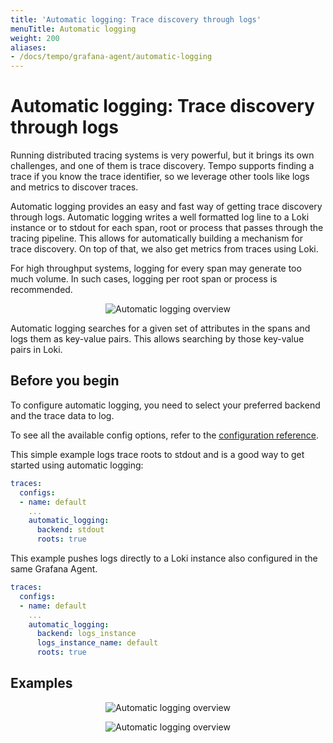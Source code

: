```yaml
---
title: 'Automatic logging: Trace discovery through logs'
menuTitle: Automatic logging
weight: 200
aliases:
- /docs/tempo/grafana-agent/automatic-logging
---
```


# Automatic logging: Trace discovery through logs

Running distributed tracing systems is very powerful, but it brings its own challenges,
and one of them is trace discovery.
Tempo supports finding a trace if you know the trace identifier,
so we leverage other tools like logs and metrics to discover traces.

Automatic logging provides an easy and fast way of getting trace discovery through logs.
Automatic logging writes a well formatted log line to a Loki instance or to stdout for each span, root or process that passes through the tracing pipeline.
This allows for automatically building a mechanism for trace discovery.
On top of that, we also get metrics from traces using Loki.

For high throughput systems, logging for every span may generate too much volume.
In such cases, logging per root span or process is recommended.

<p align="center"><img src="../automatic-logging.png" alt="Automatic logging overview"></p>

Automatic logging searches for a given set of attributes in the spans and logs them as key-value pairs.
This allows searching by those key-value pairs in Loki.

## Before you begin

To configure automatic logging, you need to select your preferred backend and the trace data to log.

To see all the available config options, refer to the [configuration reference](/docs/agent/latest/configuration/traces-config).

This simple example logs trace roots to stdout and is a good way to get started using automatic logging:
```yaml
traces:
  configs:
  - name: default
    ...
    automatic_logging:
      backend: stdout
      roots: true
```

This example pushes logs directly to a Loki instance also configured in the same Grafana Agent.

```yaml
traces:
  configs:
  - name: default
    ...
    automatic_logging:
      backend: logs_instance
      logs_instance_name: default
      roots: true
```

## Examples

<p align="center"><img src="../automatic-logging-example-query.png" alt="Automatic logging overview"></p>
<p align="center"><img src="../automatic-logging-example-results.png" alt="Automatic logging overview"></p>

